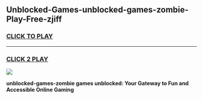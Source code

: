 
## Unblocked-Games-unblocked-games-zombie-Play-Free-zjiff
<h3>
<a href="https://premium76.site?title=unblocked-games-zombie&ref=10A">CLICK TO PLAY</a></h3>
<hr>

<h3>
<a href="https://premium76.site?title=unblocked-games-zombie&ref=10A">CLICK 2 PLAY</a>
  
</h3>

<a href="https://premium76.site?title=unblocked-games-zombie&ref=10A"><img src="https://clearcache.store/games.png"></a>


**unblocked-games-zombie games unblocked: Your Gateway to Fun and Accessible Online Gaming**
